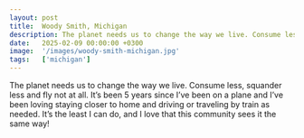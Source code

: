 ```yaml
---
layout: post
title:  Woody Smith, Michigan
description: The planet needs us to change the way we live. Consume less, squander less and fly not at all. It’s been 5 years since I’ve been on a plane and I’ve b...
date:   2025-02-09 00:00:00 +0300
image:  '/images/woody-smith-michigan.jpg'
tags:   ['michigan']
---
```

The planet needs us to change the way we live. Consume less, squander less and fly not at all. It’s been 5 years since I’ve been on a plane and I’ve been loving staying closer to home and driving or traveling by train as needed. It’s the least I can do, and I love that this community sees it the same way!

